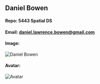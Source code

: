 ## Daniel Bowen
#### Repo: 5443 Spatial DS
#### Email: daniel.lawrence.bowen@gmail.com
#### Image:
![Daniel Bowen](https://scontent-dfw5-1.xx.fbcdn.net/v/t1.0-9/84957127_2799646743406720_2303164293945753600_n.jpg?_nc_cat=101&_nc_sid=85a577&_nc_ohc=pyETuqgkvzQAX-Q95In&_nc_oc=AQkxgQIQqs1FJJv4qZtQkgPjv5A3Z_me10L-ICw3DkwDxKs4EwKwE3txFVYu_U3GOTs&_nc_ht=scontent-dfw5-1.xx&oh=1cfc92ff50817a86d3eb152bd445cb4f&oe=5F6C50ED)
#### Avatar:
![Avatar](https://cs.msutexas.edu/~griffin/zcloud/zcloud-files/einstein_avatar.png)
